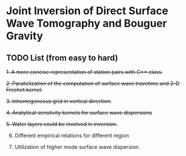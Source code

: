 # Joint Inversion of Direct Surface Wave Tomography and Bouguer Gravity

## TODO List (from easy to hard)  

~~1. A more concise representation of station pairs with C++ class.~~

~~2. Parallelization of the computation of surface wave travetime and 2-D Frechet kernel.~~

~~3. Inhomegeneous grid in vertical direction.~~

~~4. Analytical sensitvity kernels for surface wave dispersions~~

~~5. Water layers could be involved in inversion.~~ 

6. Different empirical relations for different region

7. Utilization of higher mode surface wave dispersion.

